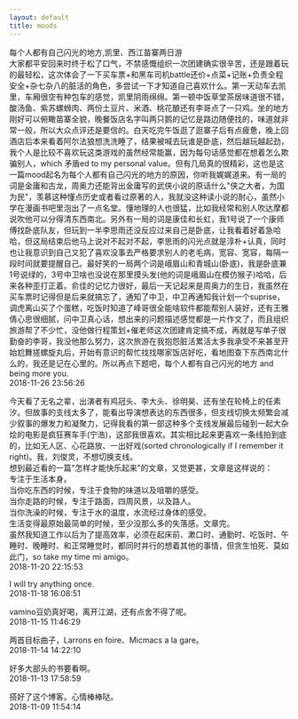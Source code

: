 ```yaml
---
layout: default
title: moods
---
```

每个人都有自己闪光的地方,凯里、西江苗寨两日游  
大家都平安回来时终于松了口气，不禁感慨组织一次团建确实很辛苦，还是跟着玩的最轻松，这次体会了一下买车票+和黑车司机battle还价+点菜+记账+负责全程安全+杂七杂八的脏活的角色，多尝试一下才知道自己喜欢什么。第一天动车去凯里，车厢很空有种包车的感觉，凯里阴雨绵绵。第一顿中饭草堂茶居味道很不错，酸汤鱼、紫苏螺蛳肉、两份土豆片、米酒、桃花酿还有李哥点了一只鸡。坐的地方刚好可以俯瞰苗寨全貌，晚餐饭店名字叫两只鹅的记忆是路边随便找的，味道就非常一般，所以大众点评还是要信的。白天吃完午饭逛了逛寨子后有点疲惫，晚上回酒店后本来看着阿尔法狼想洗洗睡了，结果被喊去玩谁是卧底，然后越玩越起劲，我个人是比较不喜欢玩这类游戏的虽然经常能赢，因为每句话感觉都在想着怎么欺骗别人，which 矛盾ed to my personal value。但有几局真的很精彩，这也是这一篇mood起名为每个人都有自己闪光的地方的原因，你听我娓娓道来。有一局的词是金庸和古龙，周奥力还能背出金庸写的武侠小说的原话什么"侠之大者，为国为民"，羡慕这种懂点历史或者看过原著的人，我就没这种读小说的耐心，虽然小学在漫画书吧里泡出了一点名堂。懂地理的人也很猛，比如我经常和别人吹达摩都说吹他可以分得清东西南北。另外有一局的词是康佳和长虹，我1号说了一个康师傅找卧底队友，但玩到一半李思雨还没反应过来自己是卧底，让我看着好着急哈哈，但这局结束后他马上说对不起对不起，李思雨的闪光点就是淳朴+认真，同时也让我意识到自己又犯了喜欢没事去严格要求别人的老毛病，宽容、宽容，每隔一段时间就要提醒自己。最好笑的一局两个词是峨眉山和青城山(卧底)，我是卧底兼1号说绿的，3号中卫啥也没说在那里摸头发(他的词是峨眉山在模仿猴子)哈哈，后来各种歪打正着。俞佳的记忆力很好，最后一天记起来是周奥力的生日，我虽然在买车票时记得但是后来就搞忘了，通知了中卫，中卫再通知我计划一个suprise，调虎离山买了个蛋糕，吃饭时知道了峰哥很全能啥软件都能帮别人装好，还有王雅倩心思很细腻，问中卫真心话，想出来的问题描述感觉都是一片作文了，而且组织旅游帮了不少忙，没他做行程策划+催老师这次团建肯定搞不成，再就是写单子很勤奋的李哥，我没他那么努力，这次旅游在我抱怨脏活累活太多我承受不来甚至开始尬舞搓螺旋丸后，开始有意识的帮忙找找哪家饭店好吃，看地图查下东西南北什么的，我还是记在心里的。所以再点下题吧，每个人都有自己闪光的地方 and being more you.  
2018-11-26 23:56:26

今天看了无名之辈，出演者有鸡冠头、李大头、徐明昊、还有坐在轮椅上的任素汐。但故事的支线太多了，能看出导演想表达的东西很多，但支线切换太频繁会减少叙事的爆发力和凝聚力，记得我看的第一部这种多个支线发展最后碰到一起大杂烩的电影是疯狂赛车手(宁浩)，这部我很喜欢。其实相比起来更喜欢一条线拍到底的，比如无人区、心花路放、一出好戏(sorted chronologically if I remember it right)。我，刘俊灵，不想切换支线。  
想到最近看的一篇"怎样才能快乐起来"的文章，又觉更甚，文章是这样说的：  
专注于生活本身。  
当你吃东西的时候，专注于食物的味道以及咀嚼的感受。  
当你走路的时候，专注于路面，四周风景，以及路人。  
当你洗澡的时候，专注于水的温度，水流经过身体的感受。  
生活变得最原始最简单的时候，至少没那么多的失落感。文章完。  
虽然我知道工作以后为了提高效率，必须在起床前、漱口时、通勤时、吃饭时、午睡时、晚睡时、和正常睡觉时，都同时并行的想着其他的事情，但贪生怕死、莫如此门，so take my time mi amigo。  
2018-11-20 22:15:53

I will try anything once.  
2018-11-18 16:08:51

vamino豆奶真好喝，离开江湖，还有点舍不得了呢。  
2018-11-15 11:46:29

两首目标曲子，Larrons en foire、Micmacs a la gare。  
2018-11-14 14:22:10

好多大部头的书要看啊。  
2018-11-13 17:58:59

搭好了这个博客。心情棒棒哒。  
2018-11-09 11:54:14
